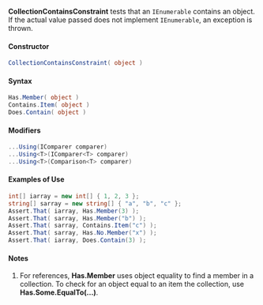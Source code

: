 **CollectionContainsConstraint** tests that an `IEnumerable` contains an object. If the actual value passed does not implement `IEnumerable`, an exception is thrown.

<h4>Constructor</h4>

```C#
CollectionContainsConstraint( object )
```

<h4>Syntax</h4>

```C#
Has.Member( object )
Contains.Item( object )
Does.Contain( object )
```

<h4>Modifiers</h4>

```C#
...Using(IComparer comparer)
...Using<T>(IComparer<T> comparer)
...Using<T>(Comparison<T> comparer)
```

<h4>Examples of Use</h4>

```C#
int[] iarray = new int[] { 1, 2, 3 };
string[] sarray = new string[] { "a", "b", "c" };
Assert.That( iarray, Has.Member(3) );
Assert.That( sarray, Has.Member("b") );
Assert.That( sarray, Contains.Item("c") );
Assert.That( sarray, Has.No.Member("x") );    
Assert.That( iarray, Does.Contain(3) );
```

<h4>Notes</h4>

1. For references, <b>Has.Member</b> uses object equality to find a member in a
   collection. To check for an object equal to an item the collection, use
   <b>Has.Some.EqualTo(...)</b>.

